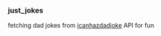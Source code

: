 ### just_jokes ###
fetching dad jokes from [icanhazdadjoke](https://icanhazdadjoke.com/api) API for fun 
